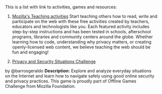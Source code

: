 This is a list with link to activities, games and resources:

1. [Mozilla's Teaching activities](https://learning.mozilla.org/en-US/activities) 
Start teaching others how to read, write and participate on the web with these free activities created by teachers, educators and technologists like you. Each featured activity includes step-by-step instructions and has been tested in schools, afterschool programs, libraries and community centers around the globe. Whether learning how to code, understanding why privacy matters, or creating openly-licensed web content, we believe teaching the web should be fun and engaging!

2. [Privacy and Security Situations Challenge](https://github.com/barrosgeraldo/mozsprint-privacy-security-situations)

by @barrosgeraldo
**Description:** Explore and analyze everyday situations on the Internet and learn how to navigate safely using good 
online security and privacy practices. This game is proudly part of Offline Games Challenge from Mozilla Foundation.
